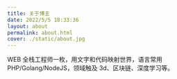 ```yaml
---
title: 关于博主
date: 2022/5/5 18:33:36
layout: about
permalink: about.html
cover: ./static/about.jpg
---
```


WEB 全栈工程师一枚，用文字和代码映射世界，语言常用 PHP/Golang/NodeJS，领域触及 3d、区块链、深度学习等。